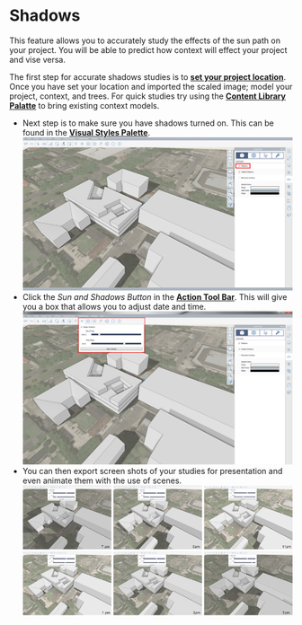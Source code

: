 # Shadows

This feature allows you to accurately study the effects of the sun path on your project. You will be able to predict how context will effect your project and vise versa.

The first step for accurate shadows studies is to [**set your project location**](setting-location.md). Once you have set your location and imported the scaled image; model your project, context, and trees. For quick studies try using the [**Content Library Palatte**](../formit-introduction/tool-bars.md) to bring existing context models.

* Next step is to make sure you have shadows turned on. This can be found in the [**Visual Styles Palette**](../formit-introduction/tool-bars.md). ![](../.gitbook/assets/shadows-1.png)
* Click the _Sun and Shadows Button_ in the [**Action Tool Bar**](../formit-introduction/tool-bars.md). This will give you a box that allows you to adjust date and time. ![](../.gitbook/assets/shadows-2.png)
* You can then export screen shots of your studies for presentation and even animate them with the use of scenes. ![](../.gitbook/assets/shadows-3.png)

